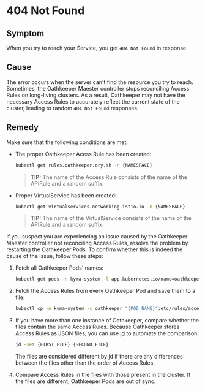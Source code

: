 # 404 Not Found

## Symptom

When you try to reach your Service, you get `404 Not Found` in response.

## Cause 

The error occurs when the server can't find the resource you try to reach. 
Sometimes, the Oathkeeper Maester controller stops reconciling Access Rules on long-living clusters. As a result, Oathkeeper may not have the necessary Access Rules to accurately reflect the current state of the cluster, leading to random `404 Not Found` responses.

## Remedy

Make sure that the following conditions are met:

- The proper Oathkeeper Acess Rule has been created:

  ```bash
  kubectl get rules.oathkeeper.ory.sh -n {NAMESPACE}
  ```

  >**TIP:** The name of the Access Rule consists of the name of the APIRule and a random suffix.

- Proper VirtualService has been created:

  ```bash
  kubectl get virtualservices.networking.istio.io -n {NAMESPACE}
  ```

  >**TIP:** The name of the VirtualService consists of the name of the APIRule and a random suffix.

If you suspect you are experiencing an issue caused by the Oathkeeper Maester controller not reconciling Access Rules, resolve the problem by restarting the Oathkeeper Pods. To confirm whether this is indeed the cause of the issue, follow these steps:

1. Fetch all Oathkeeper Pods' names:

    ```bash
    kubectl get pods -n kyma-system -l app.kubernetes.io/name=oathkeeper -o jsonpath='{.items[*].metadata.name}'
    ```

2. Fetch the Access Rules from every Oathkeeper Pod and save them to a file:

    ```bash
    kubectl cp -n kyma-system -c oathkeeper "{POD_NAME}":etc/rules/access-rules.json "access-rules.{POD_NAME}.json" 
    ```

3. If you have more than one instance of Oathkeeper, compare whether the files contain the same Access Rules. Because Oathkeeper stores Access Rules as JSON files, you can use [jd](https://github.com/josephburnett/jd) to automate the comparison:

    ```bash
    jd -set {FIRST_FILE} {SECOND_FILE} 
    ```

    The files are considered different by jd if there are any differences between the files other than the order of Access Rules.
   
4. Compare Access Rules in the files with those present in the cluster. If the files are different, Oathkeeper Pods are out of sync.

